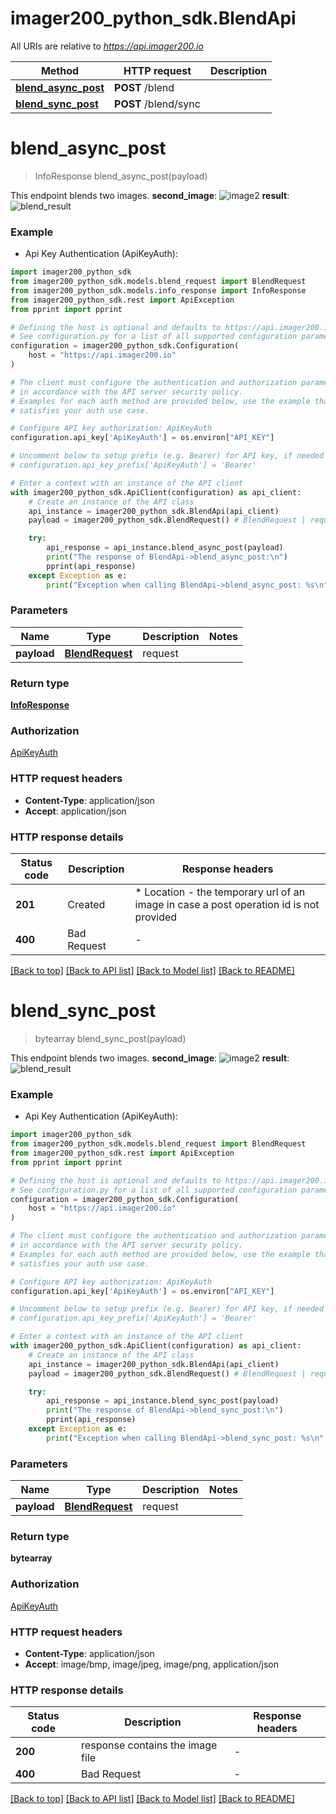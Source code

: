# imager200_python_sdk.BlendApi

All URIs are relative to *https://api.imager200.io*

Method | HTTP request | Description
------------- | ------------- | -------------
[**blend_async_post**](BlendApi.md#blend_async_post) | **POST** /blend | 
[**blend_sync_post**](BlendApi.md#blend_sync_post) | **POST** /blend/sync | 


# **blend_async_post**
> InfoResponse blend_async_post(payload)



This endpoint blends two images.   __second_image__:   ![image2](https://api-docs.imager200.io/images/examples/thumbs-up.png)  __result__:  ![blend_result](https://api-docs.imager200.io/images/examples/blend_example.png)

### Example

* Api Key Authentication (ApiKeyAuth):

```python
import imager200_python_sdk
from imager200_python_sdk.models.blend_request import BlendRequest
from imager200_python_sdk.models.info_response import InfoResponse
from imager200_python_sdk.rest import ApiException
from pprint import pprint

# Defining the host is optional and defaults to https://api.imager200.io
# See configuration.py for a list of all supported configuration parameters.
configuration = imager200_python_sdk.Configuration(
    host = "https://api.imager200.io"
)

# The client must configure the authentication and authorization parameters
# in accordance with the API server security policy.
# Examples for each auth method are provided below, use the example that
# satisfies your auth use case.

# Configure API key authorization: ApiKeyAuth
configuration.api_key['ApiKeyAuth'] = os.environ["API_KEY"]

# Uncomment below to setup prefix (e.g. Bearer) for API key, if needed
# configuration.api_key_prefix['ApiKeyAuth'] = 'Bearer'

# Enter a context with an instance of the API client
with imager200_python_sdk.ApiClient(configuration) as api_client:
    # Create an instance of the API class
    api_instance = imager200_python_sdk.BlendApi(api_client)
    payload = imager200_python_sdk.BlendRequest() # BlendRequest | request

    try:
        api_response = api_instance.blend_async_post(payload)
        print("The response of BlendApi->blend_async_post:\n")
        pprint(api_response)
    except Exception as e:
        print("Exception when calling BlendApi->blend_async_post: %s\n" % e)
```



### Parameters


Name | Type | Description  | Notes
------------- | ------------- | ------------- | -------------
 **payload** | [**BlendRequest**](BlendRequest.md)| request | 

### Return type

[**InfoResponse**](InfoResponse.md)

### Authorization

[ApiKeyAuth](../README.md#ApiKeyAuth)

### HTTP request headers

 - **Content-Type**: application/json
 - **Accept**: application/json

### HTTP response details

| Status code | Description | Response headers |
|-------------|-------------|------------------|
**201** | Created |  * Location - the temporary url of an image in case a post operation id is not provided <br>  |
**400** | Bad Request |  -  |

[[Back to top]](#) [[Back to API list]](../README.md#documentation-for-api-endpoints) [[Back to Model list]](../README.md#documentation-for-models) [[Back to README]](../README.md)

# **blend_sync_post**
> bytearray blend_sync_post(payload)



This endpoint blends two images.   __second_image__:   ![image2](https://api-docs.imager200.io/images/examples/thumbs-up.png)  __result__:  ![blend_result](https://api-docs.imager200.io/images/examples/blend_example.png)

### Example

* Api Key Authentication (ApiKeyAuth):

```python
import imager200_python_sdk
from imager200_python_sdk.models.blend_request import BlendRequest
from imager200_python_sdk.rest import ApiException
from pprint import pprint

# Defining the host is optional and defaults to https://api.imager200.io
# See configuration.py for a list of all supported configuration parameters.
configuration = imager200_python_sdk.Configuration(
    host = "https://api.imager200.io"
)

# The client must configure the authentication and authorization parameters
# in accordance with the API server security policy.
# Examples for each auth method are provided below, use the example that
# satisfies your auth use case.

# Configure API key authorization: ApiKeyAuth
configuration.api_key['ApiKeyAuth'] = os.environ["API_KEY"]

# Uncomment below to setup prefix (e.g. Bearer) for API key, if needed
# configuration.api_key_prefix['ApiKeyAuth'] = 'Bearer'

# Enter a context with an instance of the API client
with imager200_python_sdk.ApiClient(configuration) as api_client:
    # Create an instance of the API class
    api_instance = imager200_python_sdk.BlendApi(api_client)
    payload = imager200_python_sdk.BlendRequest() # BlendRequest | request

    try:
        api_response = api_instance.blend_sync_post(payload)
        print("The response of BlendApi->blend_sync_post:\n")
        pprint(api_response)
    except Exception as e:
        print("Exception when calling BlendApi->blend_sync_post: %s\n" % e)
```



### Parameters


Name | Type | Description  | Notes
------------- | ------------- | ------------- | -------------
 **payload** | [**BlendRequest**](BlendRequest.md)| request | 

### Return type

**bytearray**

### Authorization

[ApiKeyAuth](../README.md#ApiKeyAuth)

### HTTP request headers

 - **Content-Type**: application/json
 - **Accept**: image/bmp, image/jpeg, image/png, application/json

### HTTP response details

| Status code | Description | Response headers |
|-------------|-------------|------------------|
**200** | response contains the image file |  -  |
**400** | Bad Request |  -  |

[[Back to top]](#) [[Back to API list]](../README.md#documentation-for-api-endpoints) [[Back to Model list]](../README.md#documentation-for-models) [[Back to README]](../README.md)

